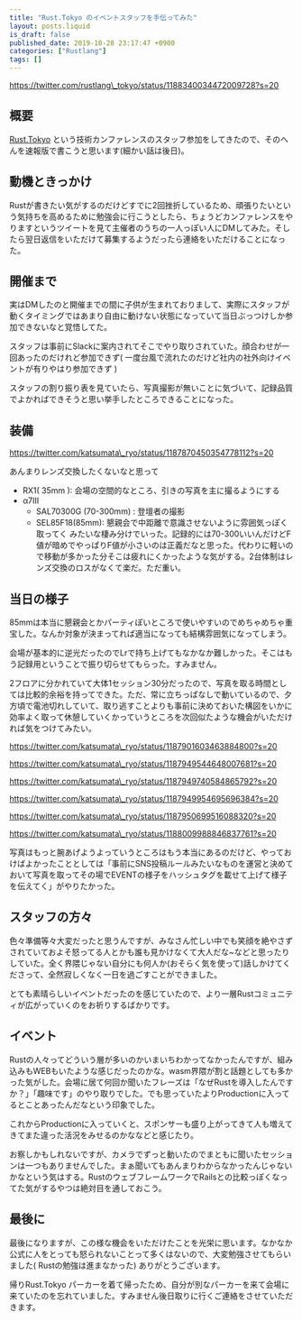 ```yaml
---
title: "Rust.Tokyo のイベントスタッフを手伝ってみた"
layout: posts.liquid
is_draft: false
published_date: 2019-10-28 23:17:47 +0900
categories: ["Rustlang"]
tags: []
---
```


https://twitter.com/rustlang\_tokyo/status/1188340034472009728?s=20

## 概要
[Rust.Tokyo](https://rust.tokyo/) という技術カンファレンスのスタッフ参加をしてきたので、そのへんを速報版で書こうと思います(細かい話は後日)。

## 動機ときっかけ
Rustが書きたい気がするのだけどすでに2回挫折しているため、頑張りたいという気持ちを高めるために勉強会に行こうとしたら、ちょうどカンファレンスをやりますというツイートを見て主催者のうちの一人っぽい人にDMしてみた。そしたら翌日返信をいただけて募集するようだったら連絡をいただけることになった。

## 開催まで
実はDMしたのと開催までの間に子供が生まれておりまして、実際にスタッフが動くタイミングではあまり自由に動けない状態になっていて当日ぶっつけしか参加できないなと覚悟してた。

スタッフは事前にSlackに案内されてそこでやり取りされていた。顔合わせが一回あったのだけれど参加できず( 一度台風で流れたのだけど社内の社外向けイベントが有りやはり参加できず )

スタッフの割り振り表を見ていたら、写真撮影が無いことに気づいて、記録品質でよかればできそうと思い挙手したところできることになった。

## 装備
https://twitter.com/katsumata\_ryo/status/1187870450354778112?s=20

あんまりレンズ交換したくないなと思って

- RX1( 35mm ): 会場の空間的なところ、引きの写真を主に撮るようにする
- α7III
  - SAL70300G (70-300mm) : 登壇者の撮影
  - SEL85F18(85mm): 懇親会で中距離で意識させないように雰囲気っぽく取ってく
みたいな棲み分けでいった。記録的には70-300いいんだけどF値が暗めでやっぱりF値が小さいのは正義だなと思った。代わりに軽いので移動が多かった分そこは疲れにくかったような気がする。2台体制はレンズ交換のロスがなくて楽だ。ただ重い。

## 当日の様子
85mmは本当に懇親会とかパーティぽいところで使いやすいのでめちゃめちゃ重宝した。なんか対象が決まってれば適当になっても結構雰囲気になってしまう。

会場が基本的に逆光だったのでLrで持ち上げてもなかなか難しかった。そこはもう記録用ということで振り切らせてもらった。すみません。

2フロアに分かれていて大体1セッション30分だったので、写真を取る時間としては比較的余裕を持ってできた。ただ、常に立ちっぱなしで動いているので、夕方頃で電池切れしていて、取り逃すことよりも事前に決めておいた構図をいかに効率よく取って休憩していくかっていうところを次回似たような機会がいただければ気をつけてみたい。

https://twitter.com/katsumata\_ryo/status/1187901603463884800?s=20

https://twitter.com/katsumata\_ryo/status/1187949544648007681?s=20

https://twitter.com/katsumata\_ryo/status/1187949740584865792?s=20

https://twitter.com/katsumata\_ryo/status/1187949954695696384?s=20

https://twitter.com/katsumata\_ryo/status/1187950699516088320?s=20

https://twitter.com/katsumata\_ryo/status/1188009988846837761?s=20

写真はもっと腕あげようよっていうところはもう本当にあるのだけど、やっておけばよかったこととしては「事前にSNS投稿ルールみたいなものを運営と決めておいて写真を取ってその場でEVENTの様子をハッシュタグを載せて上げて様子を伝えてく」がやりたかった。

## スタッフの方々
色々準備等々大変だったと思うんですが、みなさん忙しい中でも笑顔を絶やさずされていておよそ怒ってる人とかも誰も見かけなくて大人だな~などと思ったりしていた。全く界隈じゃない自分にも何人か(おそらく気を使って)話しかけてくださって、全然寂しくなく一日を過ごすことができました。

とても素晴らしいイベントだったのを感じていたので、より一層Rustコミュニティが広がっていくのをお祈りするばかりです。

## イベント
Rustの人々ってどういう層が多いのかいまいちわかってなかったんですが、組み込みもWEBもいたような感じだったのかな。wasm界隈が割と話題としても多かった気がした。会場に居て何回か聞いたフレーズは「なぜRustを導入したんですか？」「趣味です」のやり取りでした。でも思っていたよりProductionに入ってるとことあったんだなという印象でした。

これからProductionに入っていくと、スポンサーも盛り上がってきて人も増えてきてまた違った活況をみせるのかななどと感じたり。

お察しかもしれないですが、カメラでずっと動いたのでまともに聞いたセッションは一つもありませんでした。まぁ聞いてもあんまりわからなかったんじゃないかなという気はする。RustのウェブフレームワークでRailsとの比較っぽくなってた気がするやつは絶対目を通しておこう。

## 最後に
最後になりますが、この様な機会をいただけたことを光栄に思います。なかなか公式に人をとっても怒られないことって多くはないので、大変勉強させてもらいました( Rustの勉強は進まなかった) ありがとうございます。

帰りRust.Tokyo パーカーを着て帰ったため、自分が別なパーカーを来て会場に来ていたのを忘れていました。すみません後日取りに行くご連絡をさせていただきます。


